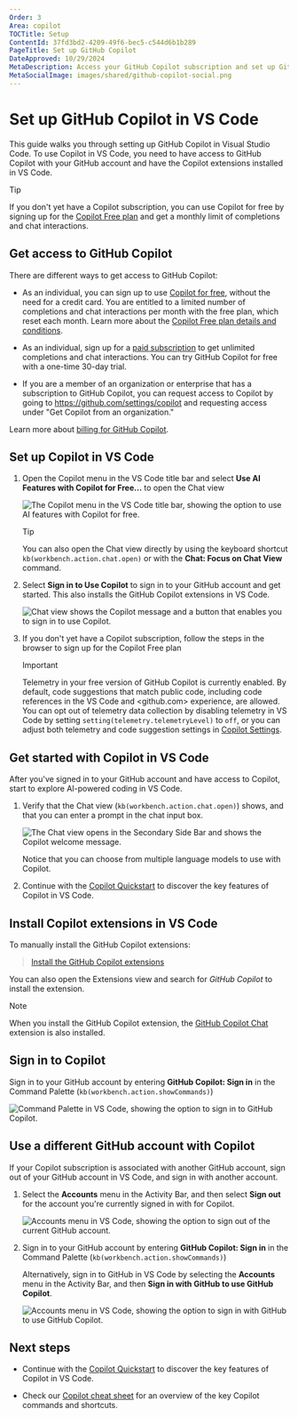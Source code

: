 ```yaml
---
Order: 3
Area: copilot
TOCTitle: Setup
ContentId: 37fd3bd2-4209-49f6-bec5-c544d6b1b289
PageTitle: Set up GitHub Copilot
DateApproved: 10/29/2024
MetaDescription: Access your GitHub Copilot subscription and set up GitHub Copilot in Visual Studio.
MetaSocialImage: images/shared/github-copilot-social.png
---
```

# Set up GitHub Copilot in VS Code

This guide walks you through setting up GitHub Copilot in Visual Studio Code. To use Copilot in VS Code, you need to have access to GitHub Copilot with your GitHub account and have the Copilot extensions installed in VS Code.

> [!TIP]
> If you don't yet have a Copilot subscription, you can use Copilot for free by signing up for the [Copilot Free plan](https://github.com/github-copilot/signup) and get a monthly limit of completions and chat interactions.

## Get access to GitHub Copilot

There are different ways to get access to GitHub Copilot:

* As an individual, you can sign up to use [Copilot for free](https://github.com/github-copilot/signup), without the need for a credit card. You are entitled to a limited number of completions and chat interactions per month with the free plan, which reset each month. Learn more about the [Copilot Free plan details and conditions](https://docs.github.com/en/copilot/about-github-copilot/subscription-plans-for-github-copilot).

* As an individual, sign up for a [paid subscription](https://github.com/github-copilot/signup/copilot_individual) to get unlimited completions and chat interactions. You can try GitHub Copilot for free with a one-time 30-day trial.

* If you are a member of an organization or enterprise that has a subscription to GitHub Copilot, you can request access to Copilot by going to <https://github.com/settings/copilot> and requesting access under "Get Copilot from an organization."

Learn more about [billing for GitHub Copilot](https://docs.github.com/billing/managing-billing-for-github-copilot/about-billing-for-github-copilot).

## Set up Copilot in VS Code

1. Open the Copilot menu in the VS Code title bar and select **Use AI Features with Copilot for Free...** to open the Chat view

    ![The Copilot menu in the VS Code title bar, showing the option to use AI features with Copilot for free.](images/setup/copilot-menu-use-ai-features.png)

    > [!TIP]
    > You can also open the Chat view directly by using the keyboard shortcut `kb(workbench.action.chat.open)` or with the **Chat: Focus on Chat View** command.

1. Select **Sign in to Use Copilot** to sign in to your GitHub account and get started. This also installs the GitHub Copilot extensions in VS Code.

    ![Chat view shows the Copilot message and a button that enables you to sign in to use Copilot.](images/setup/copilot-chat-view-new-user.png)

1. If you don't yet have a Copilot subscription, follow the steps in the browser to sign up for the Copilot Free plan

    > [!IMPORTANT]
    > Telemetry in your free version of GitHub Copilot is currently enabled. By default, code suggestions that match public code, including code references in the VS Code and <github.com> experience, are allowed. You can opt out of telemetry data collection by disabling telemetry in VS Code by setting `setting(telemetry.telemetryLevel)` to `off`, or you can adjust both telemetry and code suggestion settings in [Copilot Settings](https://github.com/settings/copilot).

## Get started with Copilot in VS Code

After you've signed in to your GitHub account and have access to Copilot, start to explore AI-powered coding in VS Code.

1. Verify that the Chat view (`kb(workbench.action.chat.open)`) shows, and that you can enter a prompt in the chat input box.

    ![The Chat view opens in the Secondary Side Bar and shows the Copilot welcome message.](images/setup/copilot-chat-view-welcome.png)

    Notice that you can choose from multiple language models to use with Copilot.

1. Continue with the [Copilot Quickstart](/docs/copilot/getting-started.md) to discover the key features of Copilot in VS Code.

## Install Copilot extensions in VS Code

To manually install the GitHub Copilot extensions:

> <a class="install-extension-btn" href="vscode:extension/GitHub.copilot?referrer=docs-copilot-setup">Install the GitHub Copilot extensions</a>

You can also open the Extensions view and search for *GitHub Copilot* to install the extension.

> [!NOTE]
> When you install the GitHub Copilot extension, the [GitHub Copilot Chat](https://marketplace.visualstudio.com/items?itemName=GitHub.copilot-chat) extension is also installed.

## Sign in to Copilot

Sign in to your GitHub account by entering **GitHub Copilot: Sign in** in the Command Palette (`kb(workbench.action.showCommands)`)

![Command Palette in VS Code, showing the option to sign in to GitHub Copilot.](images/setup/command-palette-copilot-sign-in.png)

## Use a different GitHub account with Copilot

If your Copilot subscription is associated with another GitHub account, sign out of your GitHub account in VS Code, and sign in with another account.

1. Select the **Accounts** menu in the Activity Bar, and then select **Sign out** for the account you're currently signed in with for Copilot.

    ![Accounts menu in VS Code, showing the option to sign out of the current GitHub account.](images/setup/vscode-accounts-menu-signout.png)

1. Sign in to your GitHub account by entering **GitHub Copilot: Sign in** in the Command Palette (`kb(workbench.action.showCommands)`)

    Alternatively, sign in to GitHub in VS Code by selecting the **Accounts** menu in the Activity Bar, and then **Sign in with GitHub to use GitHub Copilot**.

    ![Accounts menu in VS Code, showing the option to sign in with GitHub to use GitHub Copilot.](images/setup/vscode-accounts-menu.png)

## Next steps

* Continue with the [Copilot Quickstart](/docs/copilot/getting-started.md) to discover the key features of Copilot in VS Code.

* Check our [Copilot cheat sheet](/docs/copilot/copilot-vscode-features.md) for an overview of the key Copilot commands and shortcuts.
